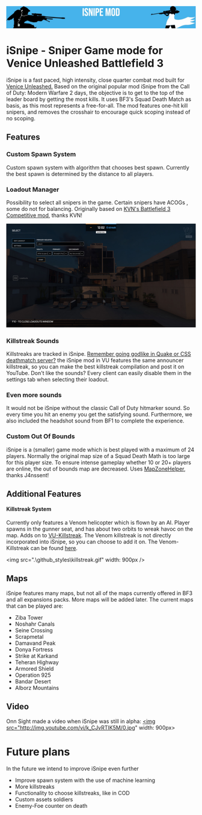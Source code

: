 <img src=".\github_styles\isnipe.jpg"/>

# iSnipe - Sniper Game mode for Venice Unleashed Battlefield 3

iSnipe is a fast paced, high intensity, close quarter combat mod built for [Venice Unleashed.](https://veniceunleashed.net/) Based on the original popular mod iSnipe from the Call of Duty: Modern Warfare 2 days, the objective is to get to the top of the leader board by getting the most kills. It uses BF3's Squad Death Match as basis, as this most represents a free-for-all. The mod features one-hit kill snipers, and removes the crosshair to encourage quick scoping instead of no scoping. 

## Features

### Custom Spawn System

Custom spawn system with algorithm that chooses best spawn. Currently the best spawn is determined by the distance to all players.

### Loadout Manager

Possibility to select all snipers in the game. Certain snipers have ACOGs , some do not for balancing. Originally based on [KVN's Battlefield 3 Competitive mod](https://github.com/kiwidoggie/kPM), thanks KVN!

<img src=".\github_styles\loadout.jpg"/>

### Killstreak Sounds

Killstreaks are tracked in iSnipe. [Remember going godlike in Quake or CSS deathmatch server?](https://www.youtube.com/watch?v=6duy25F8lpo) the iSnipe mod in VU features the same announcer killstreak, so you can make the best killstreak compilation and post it on YouTube. Don't like the sounds? Every client can easily disable them in the settings tab when selecting their loadout.

### Even more sounds

It would not be iSnipe without the classic Call of Duty hitmarker sound. So every time you hit an enemy you get the satisfying sound. Furthermore, we also included the headshot sound from BF1 to complete the experience.



### Custom Out Of Bounds

iSnipe is a (smaller) game mode which is best played with a maximum of 24 players. Normally the original map size of a Squad Death Math is too large for this player size. To ensure intense gameplay whether 10 or 20+ players are online, the out of bounds map are decreased. Uses [MapZoneHelper](https://github.com/J4nssent/VU-Mods/tree/master/MapZoneHelper), thanks J4nssent!



## Additional Features

#### Killstreak System

Currently only features a Venom helicopter which is flown by an AI. Player spawns in the gunner seat, and has about two orbits to wreak havoc on the map. Adds on to [VU-Killstreak](https://github.com/Maxinger15/VU-Killstreak). The Venom killstreak is not directly incorporated into iSnipe, so you can choose to add it on. The Venom-Killstreak can be found [here](github.com/RonnieOnTheHub/VenomKillstreak).

<img src=".\github_styles\killstreak.gif" width: 900px />



## Maps

iSnipe features many maps, but not all of the maps currently offered in BF3 and all expansions packs. More maps will be added later. The current maps that can be played are:

* Ziba Tower
* Noshahr Canals
* Seine Crossing
* Scrapmetal
* Damavand Peak
* Donya Fortress
* Strike at Karkand
* Teheran Highway
* Armored Shield
* Operation 925
* Bandar Desert
* Alborz Mountains



## Video
Onn Sight made a video when iSnipe was still in alpha:
<a href="http://www.youtube.com/watch?feature=player_embedded&v=k_CJvRTIK5M" target="_blank">
    <img src="http://img.youtube.com/vi/k_CJvRTIK5M/0.jpg" width: 900px>
</a>



# Future plans

In the future we intend to improve iSnipe even further

* Improve spawn system with the use of machine learning
* More killstreaks
* Functionality to choose killstreaks, like in COD
* Custom assets soldiers
* Enemy-Foe counter on death